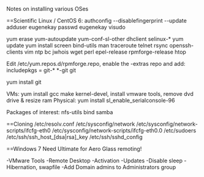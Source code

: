 Notes on installing various OSes

==Scientific Linux / CentOS 6:
authconfig --disablefingerprint --update
adduser eugenekay
passwd eugenekay
visudo

yum erase yum-autoupdate yum-conf-sl-other dhclient selinux-*
yum update
yum install screen bind-utils man traceroute telnet rsync openssh-clients vim ntp bc jwhois wget perl epel-release rpmforge-release htop

Edit /etc/yum.repos.d/rpmforge.repo, enable the -extras repo and add:
includepkgs = git-* *-git git

yum install git

VMs: yum install gcc make kernel-devel, install vmware tools, remove dvd drive & resize ram 
Physical: yum install sl_enable_serialconsole-96

Packages of interest: nfs-utils bind samba

==Cloning
/etc/resolv.conf
/etc/sysconfig/network
/etc/sysconfig/network-scripts/ifcfg-eth0
/etc/sysconfig/network-scripts/ifcfg-eth0.0
/etc/sudoers
/etc/ssh/ssh_host_[dsa|rsa]_key
/etc/ssh/sshd_config


==Windows 7
Need Ultimate for Aero Glass remoting!

-VMware Tools
-Remote Desktop
-Activation
-Updates
-Disable sleep
-Hibernation, swapfile
-Add Domain admins to Administrators group
